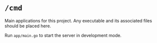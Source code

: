 # `/cmd`

Main applications for this project. Any executable and its associated files should be placed here.

Run `app/main.go` to start the server in development mode. 